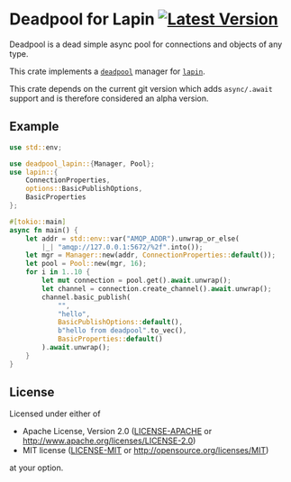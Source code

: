 # Deadpool for Lapin [![Latest Version](https://img.shields.io/crates/v/deadpool-lapin.svg)](https://crates.io/crates/deadpool-lapin)

Deadpool is a dead simple async pool for connections and objects
of any type.

This crate implements a [`deadpool`](https://crates.io/crates/deadpool)
manager for [`lapin`](https://crates.io/crates/lapin).

This crate depends on the current git version which adds `async/.await` support and is therefore considered an alpha version.

## Example

```rust
use std::env;

use deadpool_lapin::{Manager, Pool};
use lapin::{
    ConnectionProperties,
    options::BasicPublishOptions,
    BasicProperties
};

#[tokio::main]
async fn main() {
    let addr = std::env::var("AMQP_ADDR").unwrap_or_else(
        |_| "amqp://127.0.0.1:5672/%2f".into());
    let mgr = Manager::new(addr, ConnectionProperties::default());
    let pool = Pool::new(mgr, 16);
    for i in 1..10 {
        let mut connection = pool.get().await.unwrap();
        let channel = connection.create_channel().await.unwrap();
        channel.basic_publish(
            "",
            "hello",
            BasicPublishOptions::default(),
            b"hello from deadpool".to_vec(),
            BasicProperties::default()
        ).await.unwrap();
    }
}
```

## License

Licensed under either of

- Apache License, Version 2.0 ([LICENSE-APACHE](LICENSE-APACHE) or http://www.apache.org/licenses/LICENSE-2.0)
- MIT license ([LICENSE-MIT](LICENSE-MIT) or http://opensource.org/licenses/MIT)

at your option.
